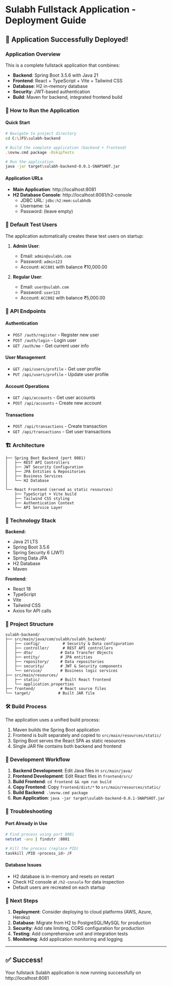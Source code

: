 # Sulabh Fullstack Application - Deployment Guide

## 🎉 Application Successfully Deployed!

### Application Overview
This is a complete fullstack application that combines:
- **Backend**: Spring Boot 3.5.6 with Java 21
- **Frontend**: React + TypeScript + Vite + Tailwind CSS  
- **Database**: H2 in-memory database
- **Security**: JWT-based authentication
- **Build**: Maven for backend, integrated frontend build

### 🚀 How to Run the Application

#### Quick Start
```bash
# Navigate to project directory
cd C:\JFS\sulabh-backend

# Build the complete application (backend + frontend)
.\mvnw.cmd package -DskipTests

# Run the application
java -jar target\sulabh-backend-0.0.1-SNAPSHOT.jar
```

#### Application URLs
- **Main Application**: http://localhost:8081
- **H2 Database Console**: http://localhost:8081/h2-console
  - JDBC URL: `jdbc:h2:mem:sulabhdb`
  - Username: `SA`
  - Password: (leave empty)

### 🔐 Default Test Users
The application automatically creates these test users on startup:

1. **Admin User**:
   - Email: `admin@sulabh.com`
   - Password: `admin123`
   - Account: `ACC001` with balance ₹10,000.00

2. **Regular User**:
   - Email: `user@sulabh.com` 
   - Password: `user123`
   - Account: `ACC002` with balance ₹5,000.00

### 📡 API Endpoints

#### Authentication
- `POST /auth/register` - Register new user
- `POST /auth/login` - Login user
- `GET /auth/me` - Get current user info

#### User Management
- `GET /api/users/profile` - Get user profile
- `PUT /api/users/profile` - Update user profile

#### Account Operations
- `GET /api/accounts` - Get user accounts
- `POST /api/accounts` - Create new account

#### Transactions
- `POST /api/transactions` - Create transaction
- `GET /api/transactions` - Get user transactions

### 🏗️ Architecture

```
├── Spring Boot Backend (port 8081)
│   ├── REST API Controllers
│   ├── JWT Security Configuration
│   ├── JPA Entities & Repositories
│   ├── Business Services
│   └── H2 Database
│
└── React Frontend (served as static resources)
    ├── TypeScript + Vite build
    ├── Tailwind CSS styling
    ├── Authentication Context
    └── API Service Layer
```

### 🔧 Technology Stack

**Backend:**
- Java 21 LTS
- Spring Boot 3.5.6
- Spring Security 6 (JWT)
- Spring Data JPA
- H2 Database
- Maven

**Frontend:**
- React 18
- TypeScript
- Vite
- Tailwind CSS
- Axios for API calls

### 📁 Project Structure

```
sulabh-backend/
├── src/main/java/com/sulabh/sulabh_backend/
│   ├── config/          # Security & Data configuration
│   ├── controller/      # REST API controllers
│   ├── dto/            # Data Transfer Objects
│   ├── entity/         # JPA entities
│   ├── repository/     # Data repositories
│   ├── security/       # JWT & Security components
│   └── service/        # Business logic services
├── src/main/resources/
│   ├── static/         # Built React frontend
│   └── application.properties
├── frontend/           # React source files
└── target/            # Built JAR file
```

### 🛠️ Build Process

The application uses a unified build process:
1. Maven builds the Spring Boot application
2. Frontend is built separately and copied to `src/main/resources/static/`
3. Spring Boot serves the React SPA as static resources
4. Single JAR file contains both backend and frontend

### 🔄 Development Workflow

1. **Backend Development**: Edit Java files in `src/main/java/`
2. **Frontend Development**: Edit React files in `frontend/src/`
3. **Build Frontend**: `cd frontend && npm run build`
4. **Copy Frontend**: Copy `frontend/dist/*` to `src/main/resources/static/`
5. **Build Backend**: `.\mvnw.cmd package`
6. **Run Application**: `java -jar target\sulabh-backend-0.0.1-SNAPSHOT.jar`

### 🚨 Troubleshooting

#### Port Already in Use
```bash
# Find process using port 8081
netstat -ano | findstr :8081

# Kill the process (replace PID)
taskkill /PID <process_id> /F
```

#### Database Issues
- H2 database is in-memory and resets on restart
- Check H2 console at `/h2-console` for data inspection
- Default users are recreated on each startup

### 🎯 Next Steps

1. **Deployment**: Consider deploying to cloud platforms (AWS, Azure, Heroku)
2. **Database**: Migrate from H2 to PostgreSQL/MySQL for production
3. **Security**: Add rate limiting, CORS configuration for production
4. **Testing**: Add comprehensive unit and integration tests
5. **Monitoring**: Add application monitoring and logging

---

## ✅ Success! 
Your fullstack Sulabh application is now running successfully on http://localhost:8081